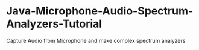 # Java-Microphone-Audio-Spectrum-Analyzers-Tutorial
Capture Audio from Microphone and make complex spectrum analyzers
